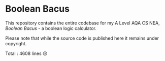 # Boolean Bacus

This repository contains the entire codebase for my A Level AQA CS NEA, _Boolean Bacus_ - a boolean logic calculator. 


Please note that while the source code is published here it remains under copyright.

Total : 4608 lines 😢
